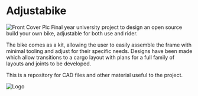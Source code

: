 # Adjustabike
![Front Cover Pic](https://user-images.githubusercontent.com/47890972/56204965-79413200-6040-11e9-8af3-55630b70df01.png)
Final year university project to design an open source build your own bike, adjustable for both use and rider.

The bike comes as a kit, allowing the user to easily assemble the frame with minimal tooling and adjust for their specific needs. Designs have been made which allow transitions to a cargo layout with plans for a full family of layouts and joints to be developed.

This is a repository for CAD files and other material useful to the project.

![Logo](https://user-images.githubusercontent.com/47890972/56202836-cec71000-603b-11e9-81f9-e82b58718c6d.png)
